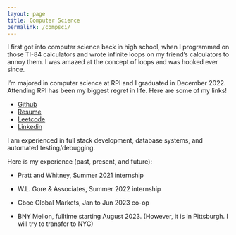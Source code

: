 ```yaml
---
layout: page
title: Computer Science
permalink: /compsci/
---
```


I first got into computer science back in high school, when I programmed on those TI-84 calculators and wrote infinite loops on my friend’s calculators to annoy them. I was amazed at the concept of loops and was hooked ever since.

I’m majored in computer science at RPI and I graduated in December 2022. Attending RPI has been my biggest regret in life. Here are some of my links!

- [Github](https://github.com/mackstey28)<br/>
- [Resume](https://docs.google.com/document/d/1EOiTuFYEq-yCUCwVUhlSElIIphrhWE9BH8X23rsgiyI/edit)<br/>
- [Leetcode](https://leetcode.com/mackstey28/)<br/>
- [Linkedin](https://www.linkedin.com/in/maxwell-tang/)<br/>

I am experienced in full stack development, database systems, and automated testing/debugging.

Here is my experience (past, present, and future):

- Pratt and Whitney, Summer 2021 internship

- W.L. Gore & Associates, Summer 2022 internship

- Cboe Global Markets, Jan to Jun 2023 co-op

- BNY Mellon, fulltime starting August 2023. (However, it is in Pittsburgh. I will try to transfer to NYC)
